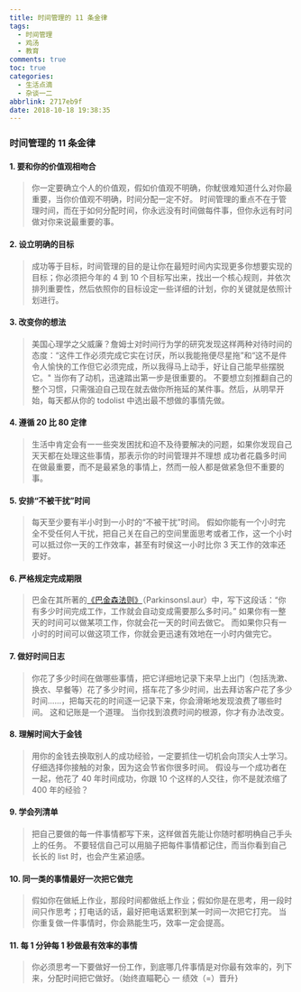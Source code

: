 ```yaml
---
title: 时间管理的 11 条金律
tags:
  - 时间管理
  - 鸡汤
  - 教育
comments: true
toc: true
categories:
  - 生活点滴
  - 杂谈一二
abbrlink: 2717eb9f
date: 2018-10-18 19:38:35
---
```

<script type="text/javascript" src="/js/src/bai.js"></script>

### 时间管理的 11 条金律

#### 1. 要和你的价值观相吻合
> 你一定要确立个人的价值观，假如价值观不明确，你魷很难知道什么对你最重要，当你价值观不明确，时间分配一定不好。
> 时间管理的重点不在于管理时间，而在于如何分配时间，你永远没有时间做每件事，但你永远有时问做对你来说最重要的事。

#### 2. 设立明确的目标
> 成功等于目标，时间管理的目的是让你在最短时间内实现更多你想要实现的目标；你必须把今年的 4 到 10 个目标写出来，找出一个核心规则，并依次排列重要性，然后依照你的目标设定一些详细的计划，你的关键就是依照计划进行。

#### 3. 改变你的想法
> 美国心理学之父威廉？詹姆士对时间行为学的研究发现这样两种对待时间的态度：“这件工作必须完成它实在讨厌，所以我能拖便尽星拖”和“这不是件令人愉快的工作但它必须完成，所以我得马上动手，好让自己能早些摆脱它。"
> 当你有了动机，迅速踏出第一步是很重要的。
> 不要想立刻推翻自己的整个习惯，只需强迫自己现在就去做你所拖延的某件事。然后，从明早开始，每天都从你的 todolist 中选出最不想做的事情先做。

#### 4. 遵循 20 比 80 定律
> 生活中肯定会有一一些突发困扰和迫不及待要解决的问题，如果你发现自己天天都在处理这些事情，那表示你的时间管理并不理想
> 成功者花蟁多时间在做最重要，而不是最紧急的事情上，然而一般人都是做紧急但不重要的事。

#### 5. 安排“不被干扰”时间
> 每天至少要有半小时到一小时的“不被干扰”时间。
> 假如你能有一个小时完全不受任何人干扰，把自己关在自己的空间里面思考或者工作，这一个小时可以抵过你一天的工作效率，甚至有时侯这一小时比你 3 天工作的效率还要好。

#### 6. 严格规定完成期限
> 巴金在其所著的[《巴金森法则》](https://wiki.mbalib.com/wiki/%E5%B7%B4%E9%87%91%E6%A3%AE%E6%B3%95%E5%88%99 "巴金森法则")（Parkinsonsl.aur）中，写下这段话：“你有多少时间完成工作，工作就会自动变成需要那么多时问。”
> 如果你有一整天的时间可以做某项工作，你就会花一天的时间去做它。
> 而如果你只有一小时的时间可以做这项工作，你就会更迅速有效地在一小时内做完它。

#### 7. 做好时间日志
> 你花了多少时间在做哪些事情，把它详细地记录下来早上出门（包括洗漱、换衣、早餐等）花了多少时间，搭车花了多少时间，出去拜访客户花了多少时间……，把每天花的时间逐一记录下来，你会滑晰地发现浪费了哪些时间。
> 这和记账是一个道理。
> 当你找到浪费时间的根源，你才有办法改变。

#### 8. 理解时间大于金钱
> 用你的金钱去换取别人的成功经验，一定要抓住一切机会向顶尖人士学习。
> 仔细选择你接触的对象，因为这会节省你很多时间。
> 假设与一个成功者在一起，他花了 40 年时间成功，你跟 10 个这样的人交往，你不是就浓缩了 400 年的经验？

#### 9. 学会列清单
> 把自己要做的每一件事情都写下来，这样做首先能让你随时都明桷自己手头上的任务。
> 不要轻信自己可以用脑子把每件事情都记住，而当你看到自己长长的 list 时，也会产生紧迫感。

#### 10. 同一类的事情最好一次把它做完
> 假如你在做紙上作业，那段时间都做纸上作业；假如你是在思考，用一段时间只作思考；打电话的话，最好把电话累积到某一时间一次把它打完。
> 当你重复做一件事情时，你会熟能生巧，效率一定会提高。

#### 11. 每 1 分钟每 1 秒做最有效率的事情
> 你必须思考一下要做好一份工作，到底哪几件事情是对你最有效率的，列下来，分配时间把它做好。（始终直瞄靶心 一 绩效（=）晋升}
